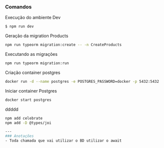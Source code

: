 ### Comandos

Execução do ambiente Dev
```sh
$ npm run dev
```

Geração da migration Products
```sh
npm run typeorm migration:create -- -n CreateProducts
```

Executando as migrações
```sh
npm run typeorm migration:run
```

Criação container postgres
```sh
docker run -d --name postgres -e POSTGRES_PASSWORD=docker -p 5432:5432 -d postgres
```

Iniciar container Postgres
```sh
docker start postgres
```

ddddd
```sh
npm add celebrate
npm add -D @types/joi

---
### Anotações
- Toda chamada que vai utilizar o BD utilizar o await




